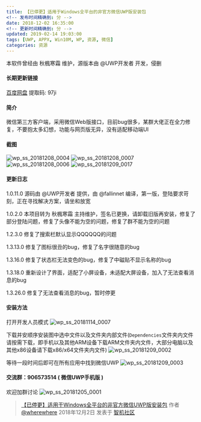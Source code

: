 ```yaml
---
title: 【已停更】适用于Windows全平台的非官方微信UWP版安装包
<!-- 发布时间精确到: 分 -->
date: 2018-12-02 16:35:00
<!-- 更新时间精确到: 分 -->
updated: 2019-02-14 19:03:00
tags: [UWP, APPX, Win10M, WP, 资源, 微信]
categories: 资源
---
```

本软件曾经由 秋楓寒霜 维护，源版本由 @UWP开发者 开发，侵删

#### 长期更新链接

[百度网盘](https://pan.baidu.com/s/18RQTp0YwvW_bu8RXfKZ6WA) 提取码: 97ji

#### 简介

微信第三方客户端，采用微信Web版接口，目前bug很多，某群大佬正在全力修复，不要抱太多幻想，功能与网页版无异，没有适配移动端UI

#### 截图
![wp_ss_20181208_0004](https://github.com/wherewhere/wherewhere.github.io/assets/27689196/ffe76aa9-bf3f-43ce-a05b-f4db25e2c1a3)
![wp_ss_20181208_0007](https://github.com/wherewhere/wherewhere.github.io/assets/27689196/a89a3034-50c0-45ad-ba2c-c9f1f6b1611c)<!--more-->
![wp_ss_20181208_0006](https://github.com/wherewhere/wherewhere.github.io/assets/27689196/a54e7c40-8ffd-484d-a4a7-2d5e0194b2f2)
![wp_ss_20181209_0017](https://github.com/wherewhere/wherewhere.github.io/assets/27689196/018db5d8-0dbf-4105-b05d-16b15a378b59)

#### 更新日志

1.0.11.0
源码由 @UWP开发者 提供，由 @fallinnet 编译，第一版，登陆要求苛刻，正在寻找解决方案，请坐和放宽

1.0.2.0
本项目转为 秋楓寒霜 主持维护，签名已更换，请卸载旧版再安装，修复了部分登陆问题，修复了头像不能为空的问题，修复了群不能为空的问题

1.2.3.0
修复了搜索栏默认显示QQQQQQ的问题

1.3.13.0
修复了图标很丑的bug，修复了名字很随意的bug

1.3.16.0
修复了状态栏无法变色的bug，修复了中磁贴不显示名称的bug

1.3.18.0
重新设计了界面，适配了小屏设备，未适配大屏设备，加入了无法查看消息的bug

1.3.26.0
修复了无法查看消息的bug，暂时停更

#### 安装方法

打开开发人员模式
![wp_ss_20181114_0007](https://github.com/wherewhere/wherewhere.github.io/assets/27689196/88737c50-d4b1-41cc-80ca-fd4031578e61)

下载并安顺序安装图中选中文件以及文件夹内部文件(`Dependencies`文件夹内文件请按需下载，即手机以及其他ARM设备下载ARM文件夹内文件，大部分电脑以及其他x86设备请下载x86/x64文件夹内文件)
![wp_ss_20181209_0002](https://github.com/wherewhere/wherewhere.github.io/assets/27689196/fab579a9-bee9-4fd2-8320-257337d231ac)

等待一段时间后即可在所有应用中找到微信UWP
![wp_ss_20181209_0003](https://github.com/wherewhere/wherewhere.github.io/assets/27689196/32811d3a-bf24-4c23-b8c3-348783ae7ea9)

#### 交流群：906573514 ( 微信UWP手机版 )
欢迎加群讨论
![wp_ss_20181205_0001](https://github.com/wherewhere/wherewhere.github.io/assets/27689196/dceebe8f-b39f-4891-8f8e-4c100469d02c)

> [【已停更】适用于Windows全平台的非官方微信UWP版安装包](https://bbs.wfun.com/thread-1019515-1-1.html) 作者 [@wherewhere](https://bbs.wfun.com/u/2850357) 2018年12月2日 发表于 [智机社区](https://bbs.wfun.com "WFun")
